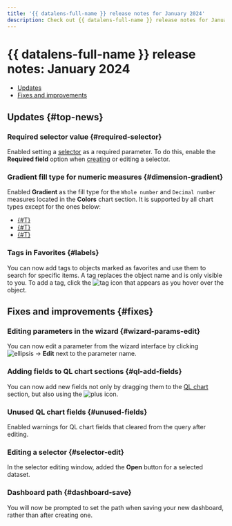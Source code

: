 ```yaml
---
title: '{{ datalens-full-name }} release notes for January 2024'
description: Check out {{ datalens-full-name }} release notes for January 2024.
---
```


# {{ datalens-full-name }} release notes: January 2024

* [Updates](#top-news)
* [Fixes and improvements](#fixes)

## Updates {#top-news}

### Required selector value {#required-selector}

Enabled setting a [selector](../dashboard/selector.md) as a required parameter. To do this, enable the **Required field** option when [creating](../operations/dashboard/add-selector.md) or editing a selector.

### Gradient fill type for numeric measures {#dimension-gradient}

Enabled **Gradient** as the fill type for the `Whole number` and `Decimal number` measures located in the **Colors** chart section. It is supported by all chart types except for the ones below:

* [{#T}](../visualization-ref/line-chart.md)
* [{#T}](../visualization-ref/area-chart.md)
* [{#T}](../visualization-ref/normalized-area-chart.md)


### Tags in Favorites {#labels}

You can now add tags to objects marked as favorites and use them to search for specific items. A tag replaces the object name and is only visible to you. To add a tag, click the ![tag](../../_assets/console-icons/tag.svg) icon that appears as you hover over the object.

## Fixes and improvements {#fixes}


### Editing parameters in the wizard {#wizard-params-edit}

You can now edit a parameter from the wizard interface by clicking ![ellipsis](../../_assets/console-icons/ellipsis.svg) → **Edit** next to the parameter name.

### Adding fields to QL chart sections {#ql-add-fields}

You can now add new fields not only by dragging them to the [QL chart](../concepts/chart/ql-charts.md) section, but also using the ![plus](../../_assets/console-icons/plus.svg) icon.

### Unused QL chart fields {#unused-fields}

Enabled warnings for QL chart fields that cleared from the query after editing.

### Editing a selector {#selector-edit}


In the selector editing window, added the **Open** button for a selected dataset.


### Dashboard path {#dashboard-save}

You will now be prompted to set the path when saving your new dashboard, rather than after creating one.

